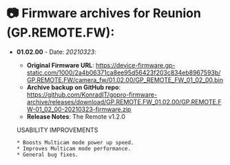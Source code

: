 # 📷 Firmware archives for Reunion (GP.REMOTE.FW):

- **01.02.00** - Date: *20210323*:
	- **Original Firmware URL**: https://device-firmware.gp-static.com/1000/2a4b06371ca8ee95d56423f203c834eb8967593b/GP.REMOTE.FW/camera_fw/01.02.00/GP_REMOTE_FW_01_02_00.bin
	- **Archive backup on GitHub repo**: https://github.com/KonradIT/gopro-firmware-archive/releases/download/GP.REMOTE.FW_01.02.00/GP.REMOTE.FW-01_02_00-20210323-firmware.zip
	- **Release Notes**:
	The Remote v1.2.0
	
	USABILITY IMPROVEMENTS
	
	  * Boosts Multicam mode power up speed.
	  * Improves Multicam mode performance. 
	  * General bug fixes.
	
	
				
